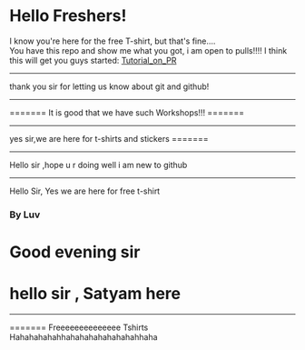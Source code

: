 <h1>Hello Freshers!</h1>
I know you're here for the free T-shirt, but that's fine....<br>
You have this repo and show me what you got, i am open to pulls!!!!
I think this will get you guys started:
<a href="https://tiny-url-service.herokuapp.com/zcIpCb">Tutorial_on_PR</a>  <!-- This URL is shortened by URL shortner made by Vishal B-) check it out on vcode11 -->
<hr>
thank you sir for letting us know about git and github!
<hr>
=======
It is good that we have such Workshops!!!
=======
<hr>
yes sir,we are here for t-shirts and stickers
=======
<hr>
Hello sir ,hope u r doing well
i am new to github <hr>
Hello Sir,
Yes we are here for free t-shirt

### By Luv
<h1>Good evening sir</h1>

<h1>hello sir , Satyam here</h1><hr>

=======
Freeeeeeeeeeeeee Tshirts Hahahahahahhahahahahahahahahhaha
